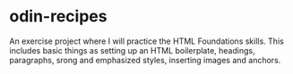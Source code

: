 # odin-recipes

An exercise project where I will practice the HTML Foundations skills.
This includes basic things as setting up an HTML boilerplate, headings, paragraphs,
srong and emphasized styles, inserting images and anchors.